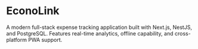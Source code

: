 # EconoLink
A modern full-stack expense tracking application built with Next.js, NestJS, and PostgreSQL.  Features real-time analytics, offline capability, and cross-platform PWA support.
